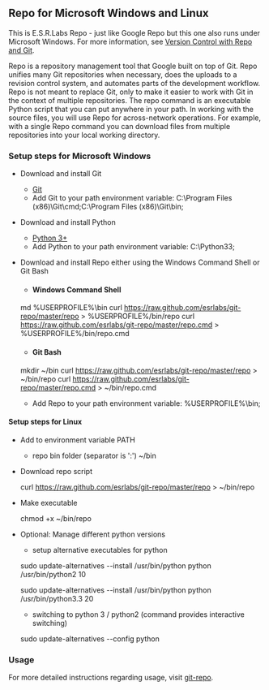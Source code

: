 ## Repo for Microsoft Windows and Linux ##

This is E.S.R.Labs Repo - just like Google Repo but this one also runs under Microsoft Windows.
For more information, see [Version Control with Repo and Git](http://source.android.com/source/version-control.html).

Repo is a repository management tool that Google built on top of Git. Repo unifies many Git repositories when necessary,
does the uploads to a revision control system, and automates parts of the development workflow.
Repo is not meant to replace Git, only to make it easier to work with Git in the context of multiple repositories.
The repo command is an executable Python script that you can put anywhere in your path.
In working with the source files, you will use Repo for across-network operations.
For example, with a single Repo command you can download files from multiple repositories into your local working directory.

### Setup steps for Microsoft Windows ###

* Download and install Git
	* [Git](http://git-scm.com/downloads)
	* Add Git to your path environment variable: C:\Program Files (x86)\Git\cmd;C:\Program Files (x86)\Git\bin;
	
* Download and install Python
	* [Python 3+](http://python.org/download/releases/3.3.0/)
	* Add Python to your path environment variable: C:\Python33;

* Download and install Repo either using the Windows Command Shell or Git Bash
	* #### Windows Command Shell ####
	md %USERPROFILE%\bin
    curl https://raw.github.com/esrlabs/git-repo/master/repo > %USERPROFILE%/bin/repo
    curl https://raw.github.com/esrlabs/git-repo/master/repo.cmd > %USERPROFILE%/bin/repo.cmd
	
	* #### Git Bash ####
	mkdir ~/bin
    curl https://raw.github.com/esrlabs/git-repo/master/repo > ~/bin/repo
    curl https://raw.github.com/esrlabs/git-repo/master/repo.cmd > ~/bin/repo.cmd
	
	* Add Repo to your path environment variable: %USERPROFILE%\bin;
	
#### Setup steps for Linux ####

* Add to environment variable PATH
    * repo bin folder (separator is ':')
      ~/bin

* Download repo script

    curl https://raw.github.com/esrlabs/git-repo/master/repo > ~/bin/repo

* Make executable

    chmod +x ~/bin/repo

* Optional: Manage different python versions
    * setup alternative executables for python

    sudo update-alternatives --install /usr/bin/python python /usr/bin/python2 10

    sudo update-alternatives --install /usr/bin/python python /usr/bin/python3.3 20

    * switching to python 3 / python2 (command provides interactive switching)

    sudo update-alternatives --config python

### Usage ###

For more detailed instructions regarding usage, visit [git-repo](http://source.android.com/source/version-control.html).
